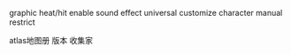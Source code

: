 graphic heat/hit enable sound effect universal  customize character manual restrict

 atlas地图册  版本 收集家

